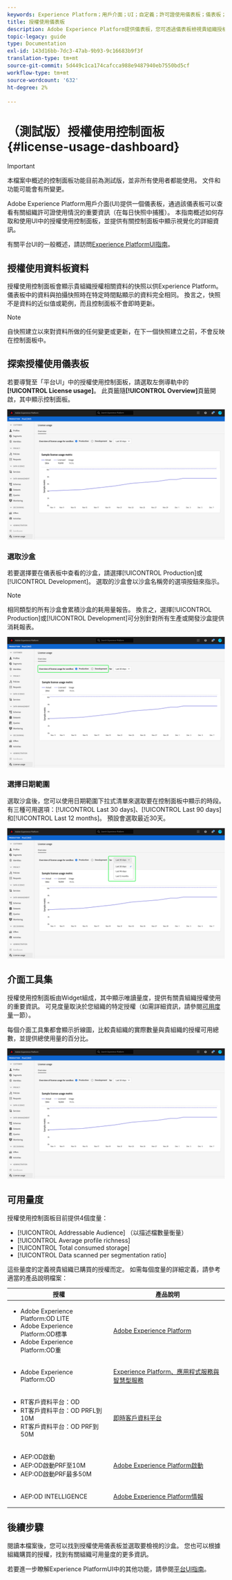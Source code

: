 ```yaml
---
keywords: Experience Platform；用戶介面；UI；自定義；許可證使用儀表板；儀表板；許可證使用；權益；衝減
title: 授權使用儀表板
description: Adobe Experience Platform提供儀表板，您可透過儀表板檢視貴組織授權使用的重要資訊。
topic-legacy: guide
type: Documentation
exl-id: 143d16bb-7dc3-47ab-9b93-9c16683b9f3f
translation-type: tm+mt
source-git-commit: 5d449c1ca174cafcca988e9487940eb7550bd5cf
workflow-type: tm+mt
source-wordcount: '632'
ht-degree: 2%

---
```


# （測試版）授權使用控制面板{#license-usage-dashboard}

>[!IMPORTANT]
>
>本檔案中概述的控制面板功能目前為測試版，並非所有使用者都能使用。 文件和功能可能會有所變更。

Adobe Experience Platform用戶介面(UI)提供一個儀表板，通過該儀表板可以查看有關組織許可證使用情況的重要資訊（在每日快照中捕獲）。 本指南概述如何存取和使用UI中的授權使用控制面板，並提供有關控制面板中顯示視覺化的詳細資訊。

有關平台UI的一般概述，請訪問[Experience PlatformUI指南](../../landing/ui-guide.md)。

## 授權使用資料板資料

授權使用控制面板會顯示貴組織授權相關資料的快照以供Experience Platform。 儀表板中的資料與拍攝快照時在特定時間點顯示的資料完全相同。 換言之，快照不是資料的近似值或範例，而且控制面板不會即時更新。

>[!NOTE]
>
>自快照建立以來對資料所做的任何變更或更新，在下一個快照建立之前，不會反映在控制面板中。

## 探索授權使用儀表板

若要導覽至「平台UI」中的授權使用控制面板，請選取左側導軌中的&#x200B;**[!UICONTROL License usage]**。 此頁籤隨&#x200B;**[!UICONTROL Overview]**&#x200B;頁籤開啟，其中顯示控制面板。

![](../images/license-usage/dashboard-overview.png)

### 選取沙盒

若要選擇要在儀表板中查看的沙盒，請選擇[!UICONTROL Production]或[!UICONTROL Development]。 選取的沙盒會以沙盒名稱旁的選項按鈕來指示。

>[!NOTE]
>
>相同類型的所有沙盒會累積沙盒的耗用量報告。 換言之，選擇[!UICONTROL Production]或[!UICONTROL Development]可分別針對所有生產或開發沙盒提供消耗報表。

![](../images/license-usage/select-sandbox.png)

### 選擇日期範圍

選取沙盒後，您可以使用日期範圍下拉式清單來選取要在控制面板中顯示的時段。 有三種可用選項：[!UICONTROL Last 30 days]、[!UICONTROL Last 90 days]和[!UICONTROL Last 12 months]。 預設會選取最近30天。

![](../images/license-usage/select-date-range.png)

## 介面工具集

授權使用控制面板由Widget組成，其中顯示唯讀量度，提供有關貴組織授權使用的重要資訊。 可見度量取決於您組織的特定授權（如需詳細資訊，請參閱[可用度量](#available-metrics)一節）。

每個介面工具集都會顯示折線圖，比較貴組織的實際數量與貴組織的授權可用總數，並提供總使用量的百分比。

![](../images/license-usage/widgets.png)

## 可用量度

授權使用控制面板目前提供4個度量：

* [!UICONTROL Addressable Audience] （以描述檔數量衡量）
* [!UICONTROL Average profile richness]
* [!UICONTROL Total consumed storage]
* [!UICONTROL Data scanned per segmentation ratio]

這些量度的定義視貴組織已購買的授權而定。 如需每個度量的詳細定義，請參考適當的產品說明檔案：

| 授權 | 產品說明 |
|---|---|
| <ul><li>Adobe Experience Platform:OD LITE</li><li>Adobe Experience Platform:OD標準</li><li>Adobe Experience Platform:OD重</li></ul> | [Adobe Experience Platform](https://helpx.adobe.com/legal/product-descriptions/adobe-experience-platform.html) |
| <ul><li>Adobe Experience Platform:OD</li></ul> | [Experience Platform、應用程式服務與智慧型服務](https://helpx.adobe.com/legal/product-descriptions/exp-platform-app-svcs.html) |
| <ul><li>RT客戶資料平台：OD</li><li>RT客戶資料平台：OD PRFL到10M</li><li>RT客戶資料平台：OD PRF到50M</li></ul> | [即時客戶資料平台](https://helpx.adobe.com/legal/product-descriptions/real-time-customer-data-platform.html) |
| <ul><li>AEP:OD啟動</li><li>AEP:OD啟動PRF至10M</li><li>AEP:OD啟動PRF最多50M</li></ul> | [Adobe Experience Platform啟動](https://helpx.adobe.com/legal/product-descriptions/adobe-experience-platform0.html) |
| <ul><li>AEP:OD INTELLIGENCE</li></ul> | [Adobe Experience Platform情報](https://helpx.adobe.com/legal/product-descriptions/adobe-experience-platform-intelligence---product-description.html) |

## 後續步驟

閱讀本檔案後，您可以找到授權使用儀表板並選取要檢視的沙盒。 您也可以根據組織購買的授權，找到有關組織可用量度的更多資訊。

若要進一步瞭解Experience PlatformUI中的其他功能，請參閱[平台UI指南](../../landing/ui-guide.md)。
